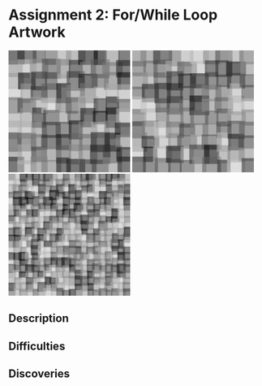 # Assignment 2: For/While Loop Artwork

<p float="left">
  <img src="Images/artBig1.png" width="240">
  <img src="Images/artBig2.png" width="240">
  <img src="Images/artSmall.png" width="240">
</p>


## Description

## Difficulties

## Discoveries
